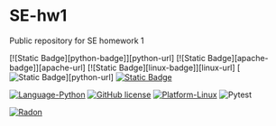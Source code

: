 # SE-hw1
Public repository for SE homework 1

[![Static Badge][python-badge]][python-url]
[![Static Badge][apache-badge]][apache-url]
[![Static Badge][linux-badge]][linux-url]
[![Static Badge][autopep8-badge]][python-url]
[![Static Badge][pylint-badge]][pylint-url]

[![Language-Python](https://img.shields.io/badge/Language-Python-green)](https://www.python.org/)
[![GitHub license](https://img.shields.io/github/license/SE-vrs-organization/SE-hw1)](https://github.com/SE-vrs-organization/SE-hw1/blob/main/LICENSE)
[![Platform-Linux](https://img.shields.io/badge/Platform-Linux-blue)](https://www.linux.org/)
![Pytest](https://github.com/SE-vrs-organization/SE-hw1/actions/workflows/ci.yaml/badge.svg?event=push)

[autopep8-badge]:https://img.shields.io/badge/autopep8-green
[autopep8-url]:https://pypi.org/project/autopep8/

[pylint-badge]:https://img.shields.io/badge/pylint-green
[pylint-url]:https://pypi.org/project/pylint/

[![Radon](https://img.shields.io/badge/radon-passing-brightgreen)](https://pypi.org/project/radon/)
